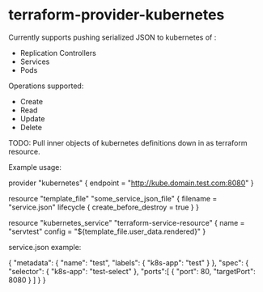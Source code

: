 # terraform-provider-kubernetes

Currently supports pushing serialized JSON to kubernetes of :
 * Replication Controllers
 * Services
 * Pods

Operations supported:
 * Create
 * Read
 * Update
 * Delete

TODO: Pull inner objects of kubernetes definitions down in as terraform resource.

Example usage:

provider "kubernetes" {
    endpoint = "http://kube.domain.test.com:8080"
}

resource "template_file" "some_service_json_file" {
  filename = "service.json"
  lifecycle { create_before_destroy = true }
}

resource "kubernetes_service" "terraform-service-resource" {
    name = "servtest"
    config = "${template_file.user_data.rendered}"
}

service.json example:

{
    "metadata":
    {
        "name": "test",
        "labels":
        {
            "k8s-app": "test"
        }
    },
    "spec":
    {
        "selector":
        {
            "k8s-app": "test-select"
        },
        "ports":[
            {
            "port": 80,
            "targetPort": 8080
            }
        ]
    }
}
